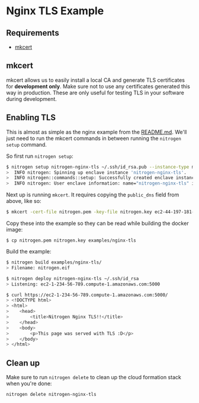 # Nginx TLS Example

## Requirements

- [mkcert](https://github.com/FiloSottile/mkcert)

## mkcert

mkcert allows us to easily install a local CA and generate TLS certificates for **development only**. Make sure not to use any certificates generated this way in production. These are only useful for testing TLS in your software during development.

## Enabling TLS

This is almost as simple as the nginx example from the [README.md](../../README.md#examples). We'll just need to run the mkcert commands in between
running the `nitrogen setup` command.

So first run `nitrogen setup`:

```sh
$ nitrogen setup nitrogen-nginx-tls ~/.ssh/id_rsa.pub --instance-type m5n.16xlarge
>  INFO nitrogen: Spinning up enclave instance 'nitrogen-nginx-tls'.
>  INFO nitrogen::commands::setup: Successfully created enclave instance. stack_id="arn:aws:cloudformation:us-east-1:657861442343:stack/nitrogen-nginx-tls/c93c7c80-5581-11ed-8a2b-0e2f3ffeccf1"
>  INFO nitrogen: User enclave information: name="nitrogen-nginx-tls" instance_id="i-07daa284594ff02bc" public_ip="44.197.181.14" availability_zone="us-east-1b" public_dns="ec2-44-197-181-14.compute-1.amazonaws.com"
```

Next up is running `mkcert`. It requires copying the `public_dns` field from above, like so:

```sh
$ mkcert -cert-file nitrogen.pem -key-file nitrogen.key ec2-44-197-181-14.compute-1.amazonaws.com
```

Copy these into the example so they can be read while building the docker image:

```
$ cp nitrogen.pem nitrogen.key examples/nginx-tls
```

Build the example:

```sh
$ nitrogen build examples/nginx-tls/
> Filename: nitrogen.eif
```

```sh
$ nitrogen deploy nitrogen-nginx-tls ~/.ssh/id_rsa
> Listening: ec2-1-234-56-789.compute-1.amazonaws.com:5000
```

```sh
$ curl https://ec2-1-234-56-789.compute-1.amazonaws.com:5000/
> <!DOCTYPE html>
> <html>
>    <head>
>        <title>Nitrogen Nginx TLS!!</title>
>    </head>
>    <body>
>        <p>This page was served with TLS :D</p>
>    </body>
> </html>
```

## Clean up

Make sure to run `nitrogen delete` to clean up the cloud formation stack when you're done:

```
nitrogen delete nitrogen-nginx-tls
```
